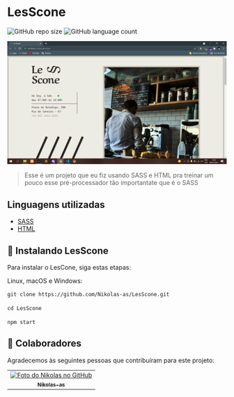 # LesScone

![GitHub repo size](https://img.shields.io/github/repo-size/Nikolas-as/LesCone?style=for-the-badge)
![GitHub language count](https://img.shields.io/github/languages/count/Nikolas-as/LesCone?style=for-the-badge)

<img src="./assets/images/LesCone.PNG" alt="exemplo imagem">

> Esse é um projeto que eu fiz usando SASS e HTML pra treinar um pouco esse pré-processador tão importantate que é o SASS
> 
## Linguagens utilizadas

- [SASS](https://sass-lang.com/)
- [HTML](https://developer.mozilla.org/pt-BR/docs/Web/HTML)

## 🚀 Instalando LesScone

Para instalar o LesCone, siga estas etapas:

Linux, macOS e Windows:
```
git clone https://github.com/Nikolas-as/LesScone.git

cd LesScone

npm start
```
## 🤝 Colaboradores

Agradecemos às seguintes pessoas que contribuíram para este projeto:

<table>
  <tr>
    <td align="center">
      <a href="#">
        <img src="https://avatars.githubusercontent.com/u/62979208?v=4" width="100px;" alt="Foto do Nikolas no GitHub"/><br>
        <sub>
          <b>Nikolas-as</b>
        </sub>
      </a>
    </td>
</table>

